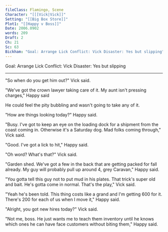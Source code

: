 ```yaml
---
fileClass: Flamingo, Scene
Character: "[[[Vick|Vick]]"
Setting: "[[Big Box Store]]"
Plot1: "[[Happy v Boss]]"
Date: 2006.0902
words: 209
Draft: 2
Ch: 21
Sc: 63
Bickham: "Goal: Arrange Lick Conflict: Vick Disaster: Yes but slipping"
---
```


Goal: Arrange Lick Conflict: Vick Disaster: Yes but slipping

---

"So when do you get him out?" Vick said.

"We've got the crown lawyer taking care of it. My aunt isn't pressing charges," Happy said

He could feel the pity bubbling and wasn't going to take any of it.

"How are things looking today?" Happy said.

"Busy. I've got to keep an eye on the loading dock for a shipment from the coast coming in. Otherwise it's a Saturday dog. Mad folks coming through," Vick said.

"Good. I've got a lick to hit," Happy said.

"Oh word? What's that?" Vick said.

"Garden shed. We've got a few in the back that are getting packed for fall already. My guy will probably pull up around 4, grey Caravan," Happy said.

"You gotta tell this guy not to put mud in his plates. That trick's super old and bait. He's gotta come in normal. That's the play," Vick said.

"Yeah he's been told. This thing costs like a grand and I'm getting 600 for it. There's 200 for each of us when I move it," Happy said.

"Alright, you got new hires today?" Vick said.

"Not me, boss. He just wants me to teach them inventory until he knows which ones he can have face customers without biting them," Happy said.